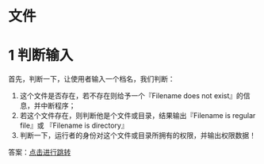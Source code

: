 # 文件

# 1 判断输入

首先，判断一下，让使用者输入一个档名，我们判断：

1. 这个文件是否存在，若不存在则给予一个『Filename does not exist』的信息，并中断程序；
2. 若这个文件存在，则判断他是个文件或目录，结果输出『Filename is regular file』或 『Filename is directory』
3. 判断一下，运行者的身份对这个文件或目录所拥有的权限，并输出权限数据！

答案：[点击进行跳转](./sc-a)